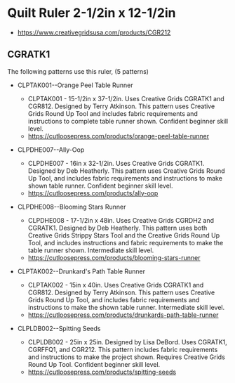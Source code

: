 # Quilt Ruler 2-1/2in x 12-1/2in
* https://www.creativegridsusa.com/products/CGR212

## CGRATK1

The following patterns use this ruler, (5 patterns)

* CLPTAK001--Orange Peel Table Runner
	* CLPTAK001 - 15-1/2in x 37-1/2in. Uses Creative Grids CGRATK1 and CGR812. Designed by Terry Atkinson. This pattern uses Creative Grids Round Up Tool and includes fabric requirements and instructions to complete table runner shown. Confident beginner skill level.
	* https://cutloosepress.com/products/orange-peel-table-runner


* CLPDHE007--Ally-Oop
	* CLPDHE007 - 16in x 32-1/2in. Uses Creative Grids CGRATK1. Designed by Deb Heatherly. This pattern uses Creative Grids Round Up Tool, and includes fabric requirements and instructions to make shown table runner. Confident beginner skill level.
	* https://cutloosepress.com/products/ally-oop


* CLPDHE008--Blooming Stars Runner
	* CLPDHE008 - 17-1/2in x 48in. Uses Creative Grids CGRDH2 and CGRATK1. Designed by Deb Heatherly. This pattern uses both Creative Grids Strippy Stars Tool and the Creative Grids Round Up Tool, and includes instructions and fabric requirements to make the table runner shown. Intermediate skill level.
	* https://cutloosepress.com/products/blooming-stars-runner


* CLPTAK002--Drunkard's Path Table Runner
	* CLPTAK002 - 15in x 40in. Uses Creative Grids CGRATK1 and CGR812. Designed by Terry Atkinson. This pattern uses Creative Grids Round Up Tool, and includes fabric requirements and instructions to make the shown table runner. Intermediate skill level.
	* https://cutloosepress.com/products/drunkards-path-table-runner


* CLPLDB002--Spitting Seeds
	* CLPLDB002 - 25in x 25in. Designed by Lisa DeBord. Uses CGRATK1, CGRFFQ1, and CGR212.  This pattern includes fabric requirements and instructions to make the project shown. Requires Creative Grids Round Up Tool. Confident beginner skill level.
	* https://cutloosepress.com/products/spitting-seeds

